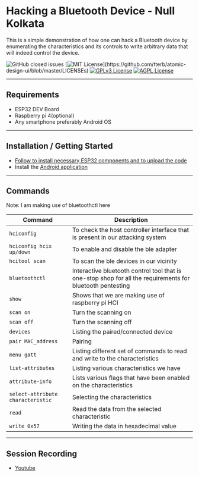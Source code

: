 # Hacking a Bluetooth Device - Null Kolkata

This is a simple demonstration of how one can hack a Bluetooth device by enumerating the characteristics and its controls to write arbitrary data that will indeed control the device.

![GitHub closed issues](https://img.shields.io/github/issues-closed-raw/falcnix/Hacking-a-Bluetooth-Device-NULL-Kolkata) [![MIT License](https://img.shields.io/apm/l/atomic-design-ui.svg?)](https://github.com/tterb/atomic-design-ui/blob/master/LICENSEs)  [![GPLv3 License](https://img.shields.io/badge/License-GPL%20v3-yellow.svg)](https://opensource.org/licenses/) [![AGPL License](https://img.shields.io/badge/license-AGPL-blue.svg)](http://www.gnu.org/licenses/agpl-3.0)

---

## Requirements

- ESP32 DEV Board
- Raspberry pi 4(optional)
- Any smartphone preferably Android OS 

---
## Installation / Getting Started
- [Follow to install necessary ESP32 components and to upload the code](https://github.com/falcnix/Hacking-a-Bluetooth-Device-NULL-Kolkata/tree/main/ESP32%20Arduino%20Code)
- Install the [Android application](https://github.com/falcnix/Hacking-a-Bluetooth-Device-NULL-Kolkata/blob/main/APK/README.md)

---

## Commands
Note: I am making use of bluetoothctl here 

| Command | Description |
| ------- | ----------- |
| `hciconfig` | To check the host controller interface that is present in our attacking system  |
| `hciconfig hcix up/down` | To enable and disable the ble adapter |
| `hcitool scan` | To scan the ble devices in our vicinity  |
| `bluetoothctl` | Interactive bluetooth control tool that is one-stop shop for all the requirements for bluetooth pentesting  |
| `show` | Shows that we are making use of raspberry pi HCI  |
| `scan on` | Turn the scanning on  |
| `scan off` | Turn the scanning off  |
| `devices` | Listing the paired/connected device  |
| `pair MAC_address` | Pairing  |
| `menu gatt` | Listing different set of commands to read and write to the characteristics  |
| `list-attributes` | Listing various characteristics we have  |
| `attribute-info` | Lists various flags that have been enabled on the characteristics  |
| `select-attribute characteristic` | Selecting the characteristics    |
| `read` | Read the data from the selected characteristic |
| `write 0x57` | Writing the data in hexadecimal value |

---

## Session Recording 

- [Youtube]() 

